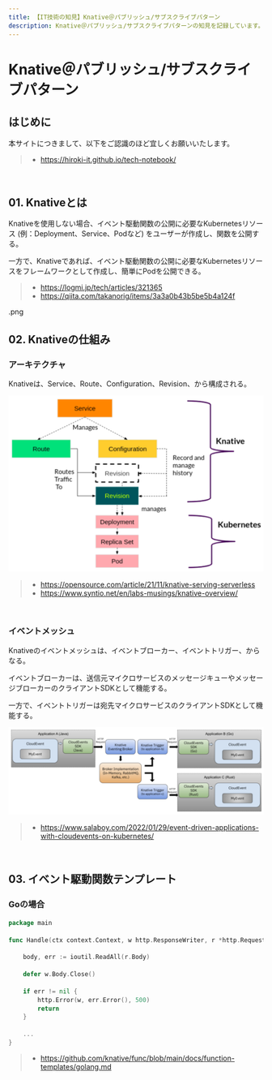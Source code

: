 ```yaml
---
title: 【IT技術の知見】Knative＠パブリッシュ/サブスクライブパターン
description: Knative＠パブリッシュ/サブスクライブパターンの知見を記録しています。
---
```


# Knative＠パブリッシュ/サブスクライブパターン

## はじめに

本サイトにつきまして、以下をご認識のほど宜しくお願いいたします。

> - https://hiroki-it.github.io/tech-notebook/

<br>

## 01. Knativeとは

Knativeを使用しない場合、イベント駆動関数の公開に必要なKubernetesリソース (例：Deployment、Service、Podなど) をユーザーが作成し、関数を公開する。

一方で、Knativeであれば、イベント駆動関数の公開に必要なKubernetesリソースをフレームワークとして作成し、簡単にPodを公開できる。

> - https://logmi.jp/tech/articles/321365
> - https://qiita.com/takanorig/items/3a3a0b43b5be5b4a124f

.png<br>

## 02. Knativeの仕組み

### アーキテクチャ

Knativeは、Service、Route、Configuration、Revision、から構成される。

![knative_architecture](https://raw.githubusercontent.com/hiroki-it/tech-notebook-images/master/images/knative_architecture.png)

> - https://opensource.com/article/21/11/knative-serving-serverless
> - https://www.syntio.net/en/labs-musings/knative-overview/

<br>

### イベントメッシュ

Knativeのイベントメッシュは、イベントブローカー、イベントトリガー、からなる。

イベントブローカーは、送信元マイクロサービスのメッセージキューやメッセージブローカーのクライアントSDKとして機能する。

一方で、イベントトリガーは宛先マイクロサービスのクライアントSDKとして機能する。

![knative_architecture_event-mesh](https://raw.githubusercontent.com/hiroki-it/tech-notebook-images/master/images/knative_architecture_event-mesh.png)

> - https://www.salaboy.com/2022/01/29/event-driven-applications-with-cloudevents-on-kubernetes/

<br>

## 03. イベント駆動関数テンプレート

### Goの場合

```go
package main

func Handle(ctx context.Context, w http.ResponseWriter, r *http.Request) {

    body, err := ioutil.ReadAll(r.Body)

    defer w.Body.Close()

    if err != nil {
  	    http.Error(w, err.Error(), 500)
        return
    }

    ...
}
```

> - https://github.com/knative/func/blob/main/docs/function-templates/golang.md

<br>

